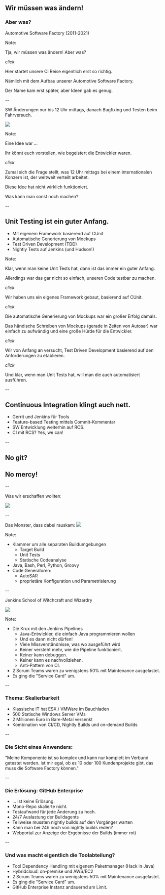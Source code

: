 ## Wir müssen was ändern!

### Aber was?

Automotive Software Factory (2011-2021) <!-- .element: class="fragment" -->

Note:

Tja, wir müssen was ändern! Aber was?

*click*

Hier startet unsere CI Reise eigentlich erst so richtig.

Nämlich mit dem Aufbau unserer Automotive Software Factory.

Der Name kam erst später, aber Ideen gab es genug.

--

SW Änderungen nur bis 12 Uhr mittags, danach Bugfixing und Testen beim Fahrversuch.

![](images/sad-developer.png) <!-- .element: width="40%"  class="fragment" data-fragment-index="1" -->

Note:

Eine Idee war ...

Ihr könnt euch vorstellen, wie begeistert die Entwickler waren.

*click*

Zumal sich die Frage stellt, was 12 Uhr mittags bei einem internationalen Konzern ist, der weltweit verteilt arbeitet.

Diese Idee hat nicht wirklich funktioniert.

Was kann man sonst noch machen?

--

## Unit Testing ist ein guter Anfang.

- Mit eigenem Framework basierend auf CUnit <!-- .element: class="fragment" -->
- Automatische Generierung von Mockups <!-- .element: class="fragment" -->
- Test Driven Development (TDD) <!-- .element: class="fragment" -->
- Nightly Tests auf Jenkins (und Hudson!) <!-- .element: class="fragment" -->

Note:

Klar, wenn man keine Unit Tests hat, dann ist das immer ein guter Anfang.

Allerdings war das gar nicht so einfach, unseren Code testbar zu machen.

*click*

Wir haben uns ein eigenes Framework gebaut, basierend auf CUnit.

*click*

Die automatische Generierung von Mockups war ein großer Erfolg damals.

Das händische Schreiben von Mockups (gerade in Zeiten von Autosar) war einfach zu aufwändig und eine große Hürde für die Entwickler.

*click*

Wir von Anfang an versucht, Test Driven Development basierend auf den Anforderungen zu etablieren.

*click*

Und klar, wenn man Unit Tests hat, will man die auch automatisiert ausführen.

--

## Continuous Integration klingt auch nett.

- Gerrit und Jenkins für Tools <!-- .element: class="fragment" -->
- Feature-based Testing mittels Commit-Kommentar <!-- .element: class="fragment" -->
- SW Entwicklung weiterhin auf RCS. <!-- .element: class="fragment" -->
- CI mit RCS? Yes, we can! <!-- .element: class="fragment" -->

--

## No git? <!-- .element: class="r-fit-text" -->

## No mercy! <!-- .element: class="r-fit-text fragment" style="color:red" -->

--

Was wir erschaffen wollten:

![](images/sw-factory.png) <!-- .element height="60%" width="60%" -->

--

Das Monster, dass dabei rauskam:
![](images/jenkinstein.jpg) <!-- .element height="50%" width="50%" -->

Note:
- Klammer um alle separaten Buildumgebungen
  - Target Build
  - Unit Tests
  - Statische Codeanalyse
- Java, Bash, Perl, Python, Groovy
- Code Generatoren:
  - AutoSAR
  - proprietäre Konfiguration und Parametrisierung

--

Jenkins School of Witchcraft and Wizardry

![](images/jenkins-magic.png) <!-- .element height="60%" width="60%" -->

Note:

- Die Krux mit den Jenkins Pipelines
  - Java-Entwickler, die einfach Java programmieren wollen
  - Und es dann nicht dürfen!
  - Viele Missverständnisse, was wo ausgeführt wird
  - Keiner versteht mehr, wie die Pipeline funktioniert.
  - Keiner kann debuggen.
  - Keiner kann es nachvollziehen.
  - Anti-Pattern von CI.
- 2 Scrum Teams waren zu wenigstens 50% mit Maintenance ausgelastet.
- Es ging die "Service Card" um.

--

<!-- .slide: data-visibility="hidden" -->

### Thema: Skalierbarkeit

- Klassische IT hat ESX / VMWare im Bauchladen <!-- .element: class="fragment" -->
- 500 Statische Windows Server VMs <!-- .element: class="fragment" -->
- 2 Millionen Euro in Bare-Metal versenkt <!-- .element: class="fragment" -->
- Kombination von CI/CD, Nightly Builds und on-demand Builds <!-- .element: class="fragment" -->

--

<!-- .slide: data-visibility="hidden" -->

### Die Sicht eines Anwenders:

"Meine Komponente ist so komplex und kann nur komplett im Verbund getestet werden. Ist mir egal, ob es 10 oder 100 Kundenprojekte gibt, das muss die Software Factory können."

--

<!-- .slide: data-visibility="hidden" -->

### Die Erlösung: GitHub Enterprise

- ... ist keine Erlösung. <!-- .element: class="fragment" -->
- Mono-Repo skalierte nicht. <!-- .element: class="fragment" -->
- Testaufwand für jede Änderung zu hoch. <!-- .element: class="fragment" -->
- 24/7 Auslastung der Buildagents <!-- .element: class="fragment" -->
- Teilweise mussten nightly builds auf den Vorgänger warten <!-- .element: class="fragment" -->
- Kann man bei 24h noch von nightly builds reden? <!-- .element: class="fragment" -->
- Webportal zur Anzeige der Ergebnisse der Builds (immer rot) <!-- .element: class="fragment" -->

--

<!-- .slide: data-visibility="hidden" -->

### Und was macht eigentlich die Toolabteilung?

- Tool Dependency Handling mit eigenem Paketmanager (Hack in Java) <!-- .element: class="fragment" -->
- Hybridcloud: on-premise und AWS/EC2 <!-- .element: class="fragment" -->
- 2 Scrum Teams waren zu wenigstens 50% mit Maintenance ausgelastet. <!-- .element: class="fragment" -->
- Es ging die "Service Card" um. <!-- .element: class="fragment" -->
- GitHub Enterprise Instanz andauernd am Limit. <!-- .element: class="fragment" -->
